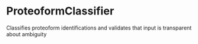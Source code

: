 # ProteoformClassifier
Classifies proteoform identifications and validates that input is transparent about ambiguity
